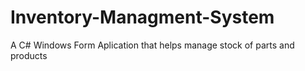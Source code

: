# Inventory-Managment-System
A C# Windows Form Aplication that helps manage stock of parts and products
